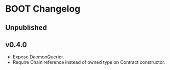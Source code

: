 # BOOT Changelog

## Unpublished

## v0.4.0

- Expose DaemonQuerier.
- Require Chain reference instead of owned type on Contract constructor.
